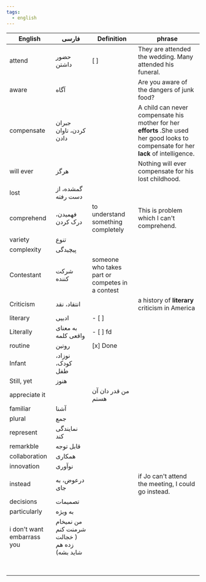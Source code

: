 ```yaml
---
tags:
  - english
---
```


| English                    | فارسی                                            | Definition                                      | phrase                                                                                                                               |
| -------------------------- | ------------------------------------------------ | ----------------------------------------------- | ------------------------------------------------------------------------------------------------------------------------------------ |
| attend                     | حضور داشتن                                       | [ ]                                             | They are attended the wedding. Many attended his funeral.                                                                            |
| aware                      | آگاه                                             |                                                 | Are you aware of the dangers of junk food?                                                                                           |
| compensate                 | جبران کردن، تاوان دادن                           |                                                 | A child can never compensate his mother for her **efforts** .She used her good looks to compensate for her **lack** of intelligence. |
| will ever                  | هرگز                                             |                                                 | Nothing will ever compensate for his lost childhood.                                                                                 |
| lost                       | گمشده، از دست رفته                               |                                                 |                                                                                                                                      |
| comprehend                 | فهمیدن، درک کردن                                 | to understand something completely              | This is problem which I can't comprehend.                                                                                            |
| variety                    | تنوع                                             |                                                 |                                                                                                                                      |
| complexity                 | پیچیدگی                                          |                                                 |                                                                                                                                      |
| Contestant                 | شرکت کننده                                       | someone who takes part or competes in a contest |                                                                                                                                      |
| Criticism                  | انتقاد، نقد                                      |                                                 | a history of **literary** criticism in America                                                                                       |
| literary                   | ادبیی                                            | - [ ]                                           |                                                                                                                                      |
| Literally                  | به معنای واقعی کلمه                              | - [ ] fd                                        |                                                                                                                                      |
| routine                    | روتین                                            | [x] Done                                        |                                                                                                                                      |
| Infant                     | نوزاد، کودک، طفل                                 |                                                 |                                                                                                                                      |
| Still, yet                 | هنوز                                             |                                                 |                                                                                                                                      |
| appreciate it              |                                                  | من قدر دان آن هستم                              |                                                                                                                                      |
| familiar                   | آشنا                                             |                                                 |                                                                                                                                      |
| plural                     | جمع                                              |                                                 |                                                                                                                                      |
| represent                  | نمایندگی کند                                     |                                                 |                                                                                                                                      |
| remarkble                  | قابل توجه                                        |                                                 |                                                                                                                                      |
| collaboration              | همکاری                                           |                                                 |                                                                                                                                      |
| innovation                 | نوآوری                                           |                                                 |                                                                                                                                      |
| instead                    | درعوض، به جای                                    |                                                 | if Jo can't attend the meeting, I could go instead.                                                                                  |
| decisions                  | تصمیمات                                          |                                                 |                                                                                                                                      |
| particularly               | به ویژه                                          |                                                 |                                                                                                                                      |
| i don't want embarrass you | من نمیخام شرمنت کنم ( خجالت زده هم شاید بشه)<br> |                                                 |                                                                                                                                      |
| <br><br>                   |                                                  |                                                 |                                                                                                                                      |

